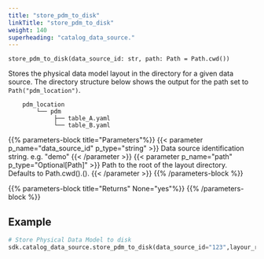 ```yaml
---
title: "store_pdm_to_disk"
linkTitle: "store_pdm_to_disk"
weight: 140
superheading: "catalog_data_source."
---
```




``store_pdm_to_disk(data_source_id: str, path: Path = Path.cwd())``

Stores the physical data model layout in the directory for a given data source.
The directory structure below shows the output for the path set to `Path("pdm_location")`.

        pdm_location
            └── pdm
                 ├── table_A.yaml
                 └── table_B.yaml

{{% parameters-block  title="Parameters"%}}
{{< parameter p_name="data_source_id" p_type="string" >}}
Data source identification string. e.g. "demo"
{{< /parameter >}}
{{< parameter p_name="path" p_type="Optional[Path]" >}}
Path to the root of the layout directory. Defaults to Path.cwd().().
{{< /parameter >}}
{{% /parameters-block %}}

{{% parameters-block title="Returns" None="yes"%}}
{{% /parameters-block %}}

## Example

```python
# Store Physical Data Model to disk
sdk.catalog_data_source.store_pdm_to_disk(data_source_id="123",layour_root_path=Path.cwd())
```
